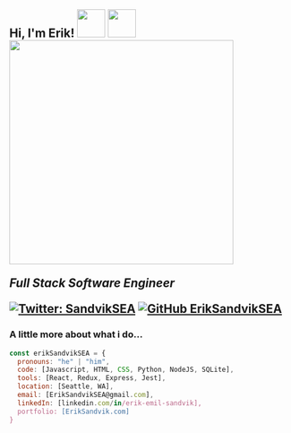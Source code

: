 <h2> Hi, I'm Erik! <img src="https://images.squarespace-cdn.com/content/v1/599f4601e3df283ad2ee5d10/1563911714892-JYMMEB7H7WI24VEJU9UW/ke17ZwdGBToddI8pDm48kDpmvDem-4laW87fbqJZt2QUqsxRUqqbr1mOJYKfIPR7LoDQ9mXPOjoJoqy81S2I8N_N4V1vUb5AoIIIbLZhVYxCRW4BPu10St3TBAUQYVKcv382BcOxWI54d38o40BDdI6fbYjzr7drPZ8tA-MdrwP5uXJ0Q_3ZxH0Bkf0cJ4LE/1200px-Flag_of_Cascadia.svg.png" width="50">  <img src="https://pngimage.net/wp-content/uploads/2018/06/van-cartoon-png-4.png" width="50">  <img src="https://i.imgur.com/oABUPXa.jpg" width="400">
<p><em>Full Stack Software Engineer</em></p>

[![Twitter: SandvikSEA](https://img.shields.io/twitter/follow/SandvikSEA?style=social)](https://twitter.com/SandvikSEA)
[![GitHub ErikSandvikSEA](https://img.shields.io/github/followers/ErikSandvikSEA?label=follow&style=social)](https://github.com/ErikSandvikSEA)


### A little more about what i do...  

```javascript
const erikSandvikSEA = {
  pronouns: "he" | "him",
  code: [Javascript, HTML, CSS, Python, NodeJS, SQLite],
  tools: [React, Redux, Express, Jest],
  location: [Seattle, WA],
  email: [ErikSandvikSEA@gmail.com],
  linkedIn: [linkedin.com/in/erik-emil-sandvik],
  portfolio: [ErikSandvik.com]
}
```


